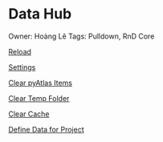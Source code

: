 # Data Hub

Owner: Hoàng Lê
Tags: Pulldown, RnD Core

[Reload](Data%20Hub%20678082856bcc442097935cfb6d26b12b/Reload%20d9914df1b7fe40eb8e96ce16f5f86f0b.md)

[Settings](Data%20Hub%20678082856bcc442097935cfb6d26b12b/Settings%20a4659f15f03f4abf99b42a7b2f509943.md)

[Clear pyAtlas Items](Data%20Hub%20678082856bcc442097935cfb6d26b12b/Clear%20pyAtlas%20Items%20a3e0674859e541fca7ba57d64c6cddb3.md)

[Clear Temp Folder](Data%20Hub%20678082856bcc442097935cfb6d26b12b/Clear%20Temp%20Folder%20a4deee8fa5d64b4e86f47d2144a112a0.md)

[Clear Cache](Data%20Hub%20678082856bcc442097935cfb6d26b12b/Clear%20Cache%20e0134e0a03bc4d32993198c6b6308818.md)

[Define Data for Project](Data%20Hub%20678082856bcc442097935cfb6d26b12b/Define%20Data%20for%20Project%20d00cca071d9d4a968f1d85230d56f88d.md)